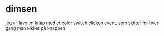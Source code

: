 # dimsen

jeg vil lave en knap med et color switch clickon event, som skifter for hver gang man kikker på knappen 
